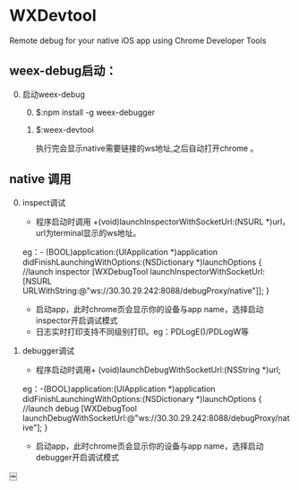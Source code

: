 # WXDevtool
Remote debug for your native iOS app using Chrome Developer Tools

## weex-debug启动：

0. 启动weex-debug

	0. $:npm install -g weex-debugger

	0. $:weex-devtool  

		执行完会显示native需要链接的ws地址,之后自动打开chrome 。

## native 调用 
0. inspect调试
	* 程序启动时调用 +(void)launchInspectorWithSocketUrl:(NSURL *)url，url为terminal显示的ws地址。

	 eg：- (BOOL)application:(UIApplication *)application didFinishLaunchingWithOptions:(NSDictionary *)launchOptions
{
    //launch inspector
    [WXDebugTool launchInspectorWithSocketUrl:[NSURL URLWithString:@"ws://30.30.29.242:8088/debugProxy/native"]];
}
	 
	* 启动app，此时chrome页会显示你的设备与app name，选择启动inspector开启调试模式
	* 日志实时打印支持不同级别打印。eg：PDLogE()/PDLogW等

0. debugger调试
	* 程序启动时调用+ (void)launchDebugWithSocketUrl:(NSString *)url;
	 
	 eg：-(BOOL)application:(UIApplication *)application didFinishLaunchingWithOptions:(NSDictionary *)launchOptions
{
    //launch debug
    [WXDebugTool launchDebugWithSocketUrl:@"ws://30.30.29.242:8088/debugProxy/native"];
}

	* 启动app，此时chrome页会显示你的设备与app name，选择启动debugger开启调试模式




￼